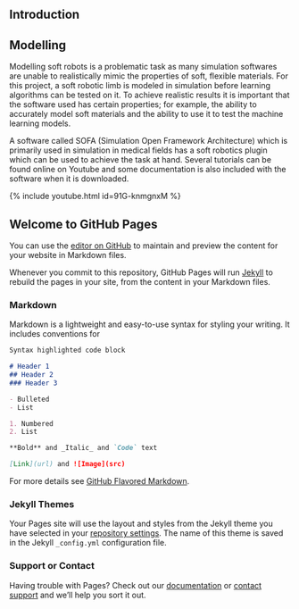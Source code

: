 ## Introduction

## Modelling

Modelling soft robots is a problematic task as many simulation softwares are unable to realistically mimic the properties of soft, flexible materials. For this project, a soft robotic limb is modeled in simulation before learning algorithms can be tested on it. To achieve realistic results it is important that the software used has certain properties; for example, the ability to accurately model soft materials and the ability to use it to test the machine learning models.

A software called SOFA (Simulation Open Framework Architecture) which is primarily used in simulation in medical fields has a soft robotics plugin which can be used to achieve the task at hand. Several tutorials can be found online on Youtube and some documentation is also included with the software when it is downloaded.

{% include youtube.html id=91G-knmgnxM %}

## Welcome to GitHub Pages

You can use the [editor on GitHub](https://github.com/esmeralday/esmeralday.github.io/edit/master/index.md) to maintain and preview the content for your website in Markdown files.

Whenever you commit to this repository, GitHub Pages will run [Jekyll](https://jekyllrb.com/) to rebuild the pages in your site, from the content in your Markdown files.

### Markdown

Markdown is a lightweight and easy-to-use syntax for styling your writing. It includes conventions for

```markdown
Syntax highlighted code block

# Header 1
## Header 2
### Header 3

- Bulleted
- List

1. Numbered
2. List

**Bold** and _Italic_ and `Code` text

[Link](url) and ![Image](src)
```

For more details see [GitHub Flavored Markdown](https://guides.github.com/features/mastering-markdown/).

### Jekyll Themes

Your Pages site will use the layout and styles from the Jekyll theme you have selected in your [repository settings](https://github.com/esmeralday/esmeralday.github.io/settings). The name of this theme is saved in the Jekyll `_config.yml` configuration file.

### Support or Contact

Having trouble with Pages? Check out our [documentation](https://help.github.com/categories/github-pages-basics/) or [contact support](https://github.com/contact) and we’ll help you sort it out.
